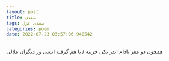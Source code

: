```yaml
---
layout: post
title: سعدی
tags: سعدی غزل
categories: poem
date: 2022-07-23 03:57:06.940542
---
```


همچون دو مغز بادام اندر یکی خزینه / با هم گرفته انسی وز دیگران ملالی